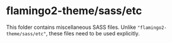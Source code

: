 # flamingo2-theme/sass/etc

This folder contains miscellaneous SASS files. Unlike `"flamingo2-theme/sass/etc"`, these files
need to be used explicitly.
